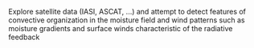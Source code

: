 Explore satellite data (IASI, ASCAT, ...) and attempt to detect features of convective organization in the moisture field and wind patterns such as moisture gradients and surface winds characteristic of the radiative feedback
